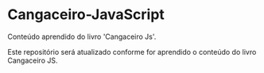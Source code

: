 # Cangaceiro-JavaScript
Conteúdo aprendido do livro 'Cangaceiro Js'.

Este repositório será atualizado conforme for aprendido o conteúdo do livro Cangaceiro JS.
